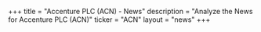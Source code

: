 +++
title = "Accenture PLC (ACN) - News"
description = "Analyze the News for Accenture PLC (ACN)"
ticker = "ACN"
layout = "news"
+++

